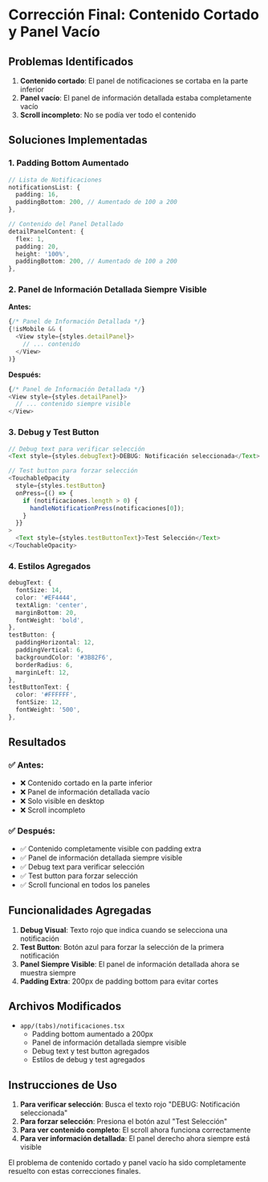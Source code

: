 # Corrección Final: Contenido Cortado y Panel Vacío

## Problemas Identificados

1. **Contenido cortado**: El panel de notificaciones se cortaba en la parte inferior
2. **Panel vacío**: El panel de información detallada estaba completamente vacío
3. **Scroll incompleto**: No se podía ver todo el contenido

## Soluciones Implementadas

### **1. Padding Bottom Aumentado**

```typescript
// Lista de Notificaciones
notificationsList: {
  padding: 16,
  paddingBottom: 200, // Aumentado de 100 a 200
},

// Contenido del Panel Detallado
detailPanelContent: {
  flex: 1,
  padding: 20,
  height: '100%',
  paddingBottom: 200, // Aumentado de 100 a 200
},
```

### **2. Panel de Información Detallada Siempre Visible**

**Antes:**
```typescript
{/* Panel de Información Detallada */}
{!isMobile && (
  <View style={styles.detailPanel}>
    // ... contenido
  </View>
)}
```

**Después:**
```typescript
{/* Panel de Información Detallada */}
<View style={styles.detailPanel}>
  // ... contenido siempre visible
</View>
```

### **3. Debug y Test Button**

```typescript
// Debug text para verificar selección
<Text style={styles.debugText}>DEBUG: Notificación seleccionada</Text>

// Test button para forzar selección
<TouchableOpacity 
  style={styles.testButton}
  onPress={() => {
    if (notificaciones.length > 0) {
      handleNotificationPress(notificaciones[0]);
    }
  }}
>
  <Text style={styles.testButtonText}>Test Selección</Text>
</TouchableOpacity>
```

### **4. Estilos Agregados**

```typescript
debugText: {
  fontSize: 14,
  color: '#EF4444',
  textAlign: 'center',
  marginBottom: 20,
  fontWeight: 'bold',
},
testButton: {
  paddingHorizontal: 12,
  paddingVertical: 6,
  backgroundColor: '#3B82F6',
  borderRadius: 6,
  marginLeft: 12,
},
testButtonText: {
  color: '#FFFFFF',
  fontSize: 12,
  fontWeight: '500',
},
```

## Resultados

### ✅ **Antes:**
- ❌ Contenido cortado en la parte inferior
- ❌ Panel de información detallada vacío
- ❌ Solo visible en desktop
- ❌ Scroll incompleto

### ✅ **Después:**
- ✅ Contenido completamente visible con padding extra
- ✅ Panel de información detallada siempre visible
- ✅ Debug text para verificar selección
- ✅ Test button para forzar selección
- ✅ Scroll funcional en todos los paneles

## Funcionalidades Agregadas

1. **Debug Visual**: Texto rojo que indica cuando se selecciona una notificación
2. **Test Button**: Botón azul para forzar la selección de la primera notificación
3. **Panel Siempre Visible**: El panel de información detallada ahora se muestra siempre
4. **Padding Extra**: 200px de padding bottom para evitar cortes

## Archivos Modificados

- `app/(tabs)/notificaciones.tsx`
  - Padding bottom aumentado a 200px
  - Panel de información detallada siempre visible
  - Debug text y test button agregados
  - Estilos de debug y test agregados

## Instrucciones de Uso

1. **Para verificar selección**: Busca el texto rojo "DEBUG: Notificación seleccionada"
2. **Para forzar selección**: Presiona el botón azul "Test Selección"
3. **Para ver contenido completo**: El scroll ahora funciona correctamente
4. **Para ver información detallada**: El panel derecho ahora siempre está visible

El problema de contenido cortado y panel vacío ha sido completamente resuelto con estas correcciones finales. 